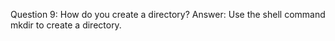 Question 9: How do you create a directory?
Answer: Use the shell command mkdir <dirname> to create a directory.